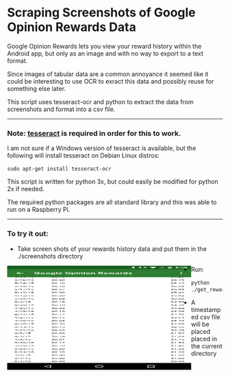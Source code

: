 # Scraping Screenshots of Google Opinion Rewards Data

Google Opinion Rewards lets you view your reward history within the Android app, but only as an image and with no way to export to a text format. 

Since images of tabular data are a common annoyance it seemed like it could be interesting to use OCR to exract this data and possibly reuse for something else later. 

This script uses tesseract-ocr and python to extract the data from screenshots and format into a csv file.

------------------------
### Note: [tesseract](https://github.com/tesseract-ocr/tesseract) is required in order for this to work.

 I am not sure if a Windows version of tesseract is available, but the following will install tesseract on Debian Linux distros:
 
 ```
 sudo apt-get install tesseract-ocr
 ```
 
 This script is written for python 3x, but could easily be modified for python 2x if needed.
 
 The required python packages are all standard library and this was able to run on a Raspberry Pi.
 
 --------------------
### To try it out:
* Take screen shots of your rewards history data and put them in the ./screenshots directory

<a href="url"><img src="./screenshots/Screenshot1.png" align="left" height="243" width="430" ></a>
* Run:
```
python ./get_rewards_data.py
```
* A timestamped csv file will be placed placed in the current directory